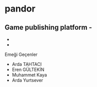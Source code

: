 # pandor
Game publishing platform -
-
-
-
Emeği Geçenler
- Arda TAHTACI
- Eren GÜLTEKİN
- Muhammet Kaya
- Arda Yurtsever
